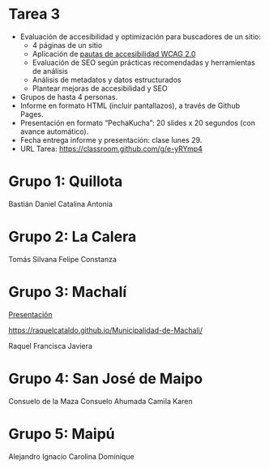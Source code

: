 # Tarea 3

* Evaluación de accesibilidad y optimización para buscadores de un sitio:
    + 4 páginas de un sitio
    + Aplicación de [pautas de accesibilidad WCAG 2.0](http://www.sidar.org/traducciones/wcag20/es/)
    + Evaluación de SEO según prácticas recomendadas y herramientas de análisis
    + Análisis de metadatos y datos estructurados
    + Plantear mejoras de accesibilidad y SEO
* Grupos de hasta 4 personas.
* Informe en formato HTML (incluir pantallazos), a través de Github Pages.
* Presentación en formato “PechaKucha”: 20 slides x 20 segundos (con avance automático).
* Fecha entrega informe y presentación: clase lunes 29.
* URL Tarea: https://classroom.github.com/g/e-yRYmp4

# Grupo 1: Quillota
Bastián
Daniel
Catalina
Antonia

# Grupo 2: La Calera
Tomás
Silvana
Felipe
Constanza

# Grupo 3: Machalí
[Presentación](https://docs.google.com/presentation/d/e/2PACX-1vTridF9KrqMALFoX4-TdDZCZwrDErjk-viPpQDS8kMpEI4LwAt24grvOeU_xpZqkdhvGSxArrQf4LTe/pub?start=false&loop=false&delayms=15000)

https://raquelcataldo.github.io/Municipalidad-de-Machali/

Raquel
Francisca
Javiera

# Grupo 4: San José de Maipo
Consuelo de la Maza
Consuelo Ahumada
Camila
Karen

# Grupo 5: Maipú
Alejandro
Ignacio
Carolina
Dominique
